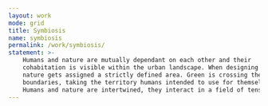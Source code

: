 ```yaml
---
layout: work
mode: grid
title: Symbiosis
name: symbiosis
permalink: /work/symbiosis/
statement: >-
    Humans and nature are mutually dependant on each other and their
    cohabitation is visible within the urban landscape. When designing spaces,
    nature gets assigned a strictly defined area. Green is crossing the
    boundaries, taking the territory humans intended to use for themselves.
    Humans and nature are intertwined, they interact in a field of tension.
---
```

